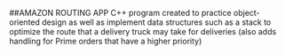 ##AMAZON ROUTING APP
C++ program created to practice object-oriented design as well as implement data structures such as a stack to optimize the route that a delivery truck may take for deliveries (also adds handling for Prime orders that have a higher priority)

